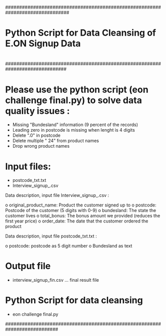 ###############################################################################

#  Python Script for Data Cleansing of E.ON Signup Data                ######
#
##############################################################################

# Please use the python script (eon challenge final.py) to solve data quality issues :

- Missing "Bundesland" information (9 percent of the records)
- Leading zero in postcode is missing when lenght is 4 digits
- Delete ".0" in postcode
- Delete multiple " 24" from product names
- Drop wrong product names

# Input files:
- postcode_txt.txt
- Interview_signup_.csv

Data description, input file Interview_signup_.csv :

o	 original_product_name: Product the customer signed up to
o	 postcode: Postcode of the customer (5 digits with 0-9)
o	 bundesland: The state the customer lives
o	 total_bonus: The bonus amount we provided (reduces the first year price)
o	 order_date: The date that the customer ordered the product

Data description, input file postcode_txt.txt :

o	 postcode: postcode as 5 digit number
o	 Bundesland as text

# Output file  
- interview_signup_fin.csv   ... final result file

# Python Script for data cleansing
- eon challenge final.py      

###########################################################################
